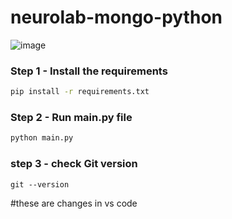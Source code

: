 # neurolab-mongo-python
![image](https://user-images.githubusercontent.com/57321948/196933065-4b16c235-f3b9-4391-9cfe-4affcec87c35.png)
### Step 1 - Install the requirements
```bash
pip install -r requirements.txt
```
### Step 2 - Run main.py file
```bash
python main.py
```
### step 3 - check Git version
```
git --version
```
#these are changes in vs code
